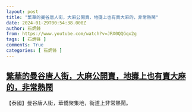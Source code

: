 ```yaml
---
layout: post
title: "繁華的曼谷唐人街，大麻公開賣，地攤上也有賣大麻的，非常熱鬧"
date: 2024-01-29T00:54:38.000Z
author: 石炳鋒
from: https://www.youtube.com/watch?v=JRX0QQGqx2g
tags: [ 石炳锋 ]
comments: True
categories: [ 石炳锋 ]
---
```

<!--1706489678000-->
[繁華的曼谷唐人街，大麻公開賣，地攤上也有賣大麻的，非常熱鬧](https://www.youtube.com/watch?v=JRX0QQGqx2g)
------

<div>
【泰國】曼谷唐人街，華僑聚集地，街道上非常熱鬧。
</div>
